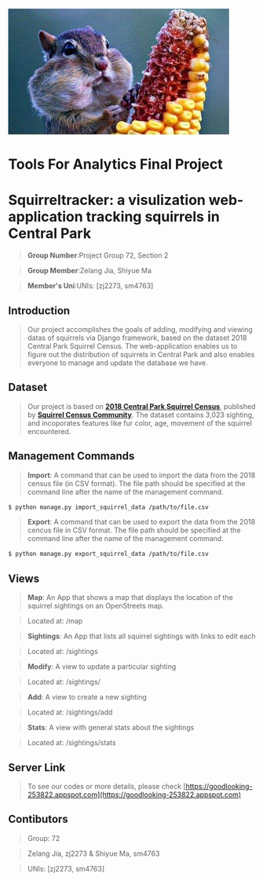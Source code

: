 ![image](https://github.com/ShiyueMasm4763/Squirreltrack/blob/master/mysite/raw/master/image_folder/squirrel.jpg)
# Tools For Analytics Final Project
# Squirreltracker: a visulization web-application tracking squirrels in Central Park

> **Group Number**:Project Group 72, Section 2

> **Group Member**:Zelang Jia, Shiyue Ma

> **Member's Uni**:UNIs: [zj2273, sm4763]


## Introduction

> Our project accomplishes the goals of adding, modifying and viewing datas of squirrels via Django framework, based on the dataset 2018 Central Park Squirrel Census. The web-application enables us to figure out the distribution of squirrels in Central Park and also enables everyone to manage and update the database we have.


## Dataset

> Our project is based on [**2018 Central Park Squirrel Census**](https://data.cityofnewyork.us/Environment/2018-Central-Park-Squirrel-Census-Squirrel-Data/vfnx-vebw/data), published by [**Squirrel Census Community**](https://www.thesquirrelcensus.com/). The dataset contains 3,023 sighting, and incoporates features like fur color, age, movement of the squirrel encountered.

## Management Commands 

> **Import**: A command that can be used to import the data from the 2018 census file (in CSV format). The file path should be specified at the command line after the name of the management command.

```bash
$ python manage.py import_squirrel_data /path/to/file.csv
```

> **Export**: A command that can be used to export the data from the 2018 cencus file in CSV format. The file path should be specified at the command line after the name of the management command. 

```bash
$ python manage.py export_squirrel_data /path/to/file.csv
```

## Views

> **Map**:  An App that shows a map that displays the location of the squirrel sightings on an OpenStreets map.

> Located at: /map

> **Sightings**: An App that lists all squirrel sightings with links to edit each

> Located at: /sightings

> **Modify**: A view to update a particular sighting

> Located at: /sightings/<unique-squirrel-id>

> **Add**: A view to create a new sighting

> Located at: /sightings/add

> **Stats**: A view with general stats about the sightings

> Located at: /sightings/stats

## Server Link

> To see our codes or more details, please check
 [https://goodlooking-253822.appspot.com](https://goodlooking-253822.appspot.com)

## Contibutors

> Group: 72

> Zelang Jia, zj2273 & Shiyue Ma, sm4763

> UNIs: [zj2273, sm4763]
